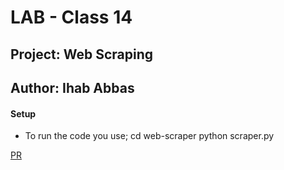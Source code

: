 
# LAB - Class 14
## Project: Web Scraping
## Author: Ihab Abbas

#### Setup
* To run the code you use;
    cd web-scraper
    python scraper.py


[PR](https://github.com/ihababbas/web-scraper/pull/2)
